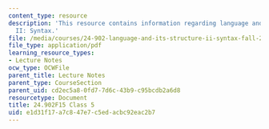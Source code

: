 ```yaml
---
content_type: resource
description: 'This resource contains information regarding language and its structure
  II: Syntax.'
file: /media/courses/24-902-language-and-its-structure-ii-syntax-fall-2015/e1d31f17a7c847e7c5edacbc92eac2b7_MIT24_902F15_Class5.pdf
file_type: application/pdf
learning_resource_types:
- Lecture Notes
ocw_type: OCWFile
parent_title: Lecture Notes
parent_type: CourseSection
parent_uid: cd2ec5a8-0fd7-7d6c-43b9-c95bcdb2a6d8
resourcetype: Document
title: 24.902F15 Class 5
uid: e1d31f17-a7c8-47e7-c5ed-acbc92eac2b7
---
```

